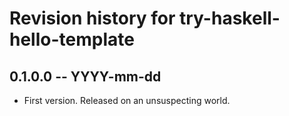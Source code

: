 # Revision history for try-haskell-hello-template

## 0.1.0.0 -- YYYY-mm-dd

* First version. Released on an unsuspecting world.
